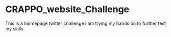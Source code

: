 # CRAPPO_website_Challenge
 This is a hiomepage twitter challenge i am trying my hands on to further test my skills.
